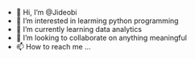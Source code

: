 - 👋 Hi, I’m @Jideobi
- 👀 I’m interested in learming python programming
- 🌱 I’m currently learning data analytics
- 💞️ I’m looking to collaborate on anything meaningful
- 📫 How to reach me ...

<!---
Jide0bi/Jide0bi is a ✨ special ✨ repository because its `README.md` (this file) appears on your GitHub profile.
You can click the Preview link to take a look at your changes.
--->
